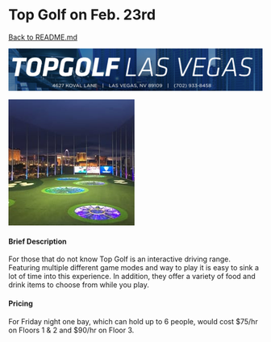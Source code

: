 # Top Golf on Feb. 23rd

[Back to README.md](https://github.com/jjung759/cs4320-Trip-Project/blob/master/README.md)

![Top Golf](https://github.com/jjung759/cs4320-Trip-Project/blob/master/images/TopGolf.png "Top Golf Info")

![Top Golf View](https://github.com/jjung759/cs4320-Trip-Project/blob/master/images/TopGolfView.jpg "Top Golf View")

#### Brief Description
For those that do not know Top Golf is an interactive driving range. Featuring multiple different game modes and way to play it is easy to sink a lot of time into this experience. In addition, they offer a variety of food and drink items to choose from while you play.

#### Pricing
For Friday night one bay, which can hold up to 6 people, would cost $75/hr on Floors 1 & 2 and $90/hr on Floor 3.
